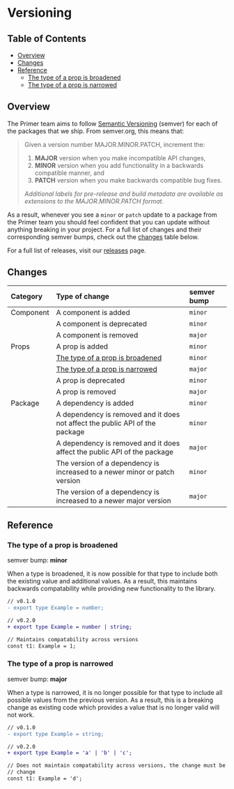 # Versioning

<!-- prettier-ignore-start -->
<!-- START doctoc generated TOC please keep comment here to allow auto update -->
<!-- DON'T EDIT THIS SECTION, INSTEAD RE-RUN doctoc TO UPDATE -->
## Table of Contents

- [Overview](#overview)
- [Changes](#changes)
- [Reference](#reference)
  - [The type of a prop is broadened](#the-type-of-a-prop-is-broadened)
  - [The type of a prop is narrowed](#the-type-of-a-prop-is-narrowed)

<!-- END doctoc generated TOC please keep comment here to allow auto update -->
<!-- prettier-ignore-end -->

## Overview

The Primer team aims to follow
[Semantic Versioning](https://semver.org/) (semver) for each of the packages
that we ship. From semver.org, this means that:

> Given a version number MAJOR.MINOR.PATCH, increment the:
>
> 1. **MAJOR** version when you make incompatible API changes,
> 2. **MINOR** version when you add functionality in a backwards compatible
>    manner, and
> 3. **PATCH** version when you make backwards compatible bug fixes.
>
> _Additional labels for pre-release and build metadata are available as
> extensions to the MAJOR.MINOR.PATCH format._

As a result, whenever you see a `minor` or `patch` update to a package from the
Primer team you should feel confident that you can update without
anything breaking in your project. For a full list of changes and their
corresponding semver bumps, check out the [changes](#changes) table below.

For a full list of releases, visit our [releases](https://github.com/primer/react/releases) page.

## Changes

| Category  | Type of change                                                               | semver bump |
| :-------- | :--------------------------------------------------------------------------- | :---------- |
| Component | A component is added                                                         | `minor`     |
|           | A component is deprecated                                                    | `minor`     |
|           | A component is removed                                                       | `major`     |
| Props     | A prop is added                                                              | `minor`     |
|           | [The type of a prop is broadened](#the-type-of-a-prop-is-broadened)          | `minor`     |
|           | [The type of a prop is narrowed](#the-type-of-a-prop-is-narrowed)            | `major`     |
|           | A prop is deprecated                                                         | `minor`     |
|           | A prop is removed                                                            | `major`     |
| Package   | A dependency is added                                                        | `minor`     |
|           | A dependency is removed and it does not affect the public API of the package | `minor`     |
|           | A dependency is removed and it does affect the public API of the package     | `major`     |
|           | The version of a dependency is increased to a newer minor or patch version   | `minor`     |
|           | The version of a dependency is increased to a newer major version            | `major`     |

## Reference

### The type of a prop is broadened

semver bump: **minor**

When a type is broadened, it is now possible for that type to include both the
existing value and additional values. As a result, this maintains backwards
compatability while providing new functionality to the library.

```diff
// v0.1.0
- export type Example = number;

// v0.2.0
+ export type Example = number | string;

// Maintains compatability across versions
const t1: Example = 1;
```

### The type of a prop is narrowed

semver bump: **major**

When a type is narrowed, it is no longer possible for that type to include all
possible values from the previous version. As a result, this is a breaking
change as existing code which provides a value that is no longer valid will not
work.

```diff
// v0.1.0
- export type Example = string;

// v0.2.0
+ export type Example = 'a' | 'b' | 'c';

// Does not maintain compatability across versions, the change must be a major
// change
const t1: Example = 'd';
```
